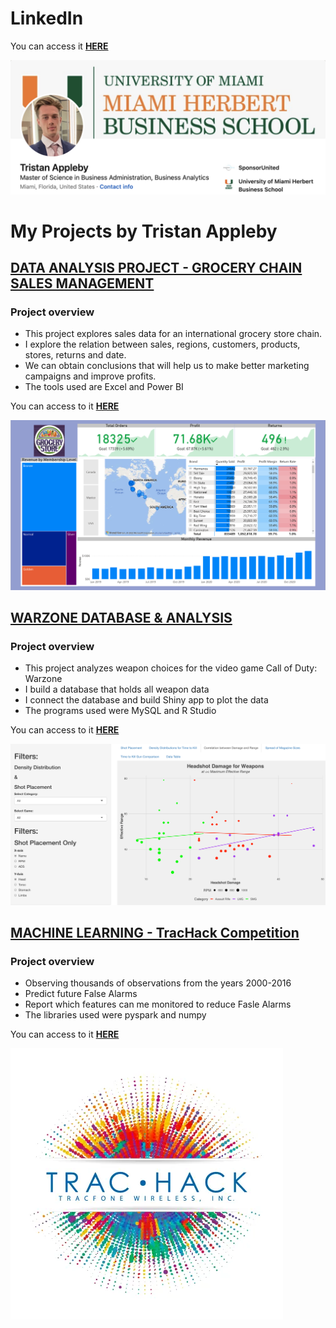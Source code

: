 # LinkedIn

You can access it **[HERE](https://www.linkedin.com/in/tristan-appleby/)**

[![go to LinkedIn](LinkedIn/LinkedIn.png)](https://www.linkedin.com/in/tristan-appleby/)


# My Projects by Tristan Appleby

## [DATA ANALYSIS PROJECT - GROCERY CHAIN SALES MANAGEMENT](https://programtristan.github.io/GroceryStore_Sales_Analysis/)

### Project overview
* This project explores sales data for an international grocery store chain.
* I explore the relation between sales, regions, customers, products, stores, returns and date.
* We can obtain conclusions that will help us to make better marketing campaigns and improve profits.
* The tools used are Excel and Power BI

You can access to it **[HERE](https://programtristan.github.io/GroceryStore_Sales_Analysis/)**

[![go to project](Sales_Management/Snapshot.png)](https://programtristan.github.io/GroceryStore_Sales_Analysis/)



## [WARZONE DATABASE & ANALYSIS](https://programtristan.github.io/Warzone_Database/)

### Project overview
* This project analyzes weapon choices for the video game Call of Duty: Warzone
* I build a database that holds all weapon data
* I connect the database and build Shiny app to plot the data
* The programs used were MySQL and R Studio


You can access to it **[HERE](https://programtristan.github.io/Warzone_Database/)**

[![go to project](Warzone_Database/Warzone_ShinyApp.png)](https://programtristan.github.io/Warzone_Database/)



## [MACHINE LEARNING - TracHack Competition ](https://programtristan.github.io/FireDepartment_MachineLearning/)

### Project overview
- Observing thousands of observations from the years 2000-2016
- Predict future False Alarms
- Report which features can me monitored to reduce Fasle Alarms
- The libraries used were pyspark and numpy

You can access to it **[HERE](https://programtristan.github.io/FireDepartment_MachineLearning/)**

[![go to project](TracHackComp_ML/trachacksplash.png)](https://programtristan.github.io/FireDepartment_MachineLearning/)
